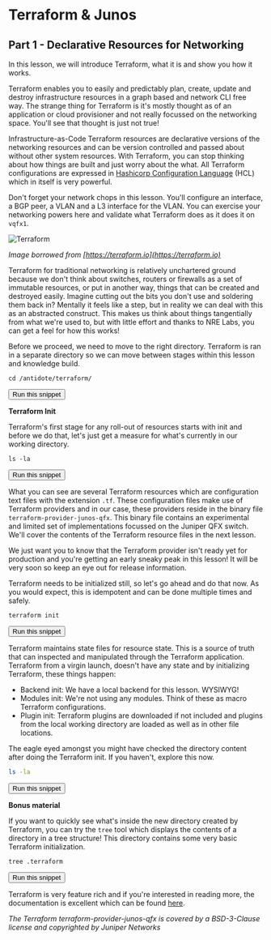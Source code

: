 # Terraform & Junos
## Part 1 - Declarative Resources for Networking

In this lesson, we will introduce Terraform, what it is and show you how it works.

Terraform enables you to easily and predictably plan, create, update and destroy infrastructure resources in a graph based and network CLI free way. The strange thing for Terraform is it's mostly thought as of an application or cloud provisioner and not really focussed on the networking space. You'll see that thought is just not true!

Infrastructure-as-Code Terraform resources are declarative versions of the networking resources and can be version controlled and passed about without other system resources. With Terraform, you can stop thinking about how things are built and just worry about the what. All Terraform configurations are expressed in [Hashicorp Configuration Language](https://www.terraform.io/docs/configuration/syntax.html) (HCL) which in itself is very powerful.

Don't forget your network chops in this lesson. You'll configure an interface, a BGP peer, a VLAN and a L3 interface for the VLAN. You can exercise your networking powers here and validate what Terraform does as it does it on `vqfx1`.

![Terraform](https://raw.githubusercontent.com/nre-learning/nrelabs-curriculum/v0.3.2/lessons/lesson-31/stage1/terraformbasics.png)

*Image borrowed from [https://terraform.io](https://terraform.io)*

Terraform for traditional networking is relatively unchartered ground because we don't think about switches, routers or firewalls as a set of immutable resources, or put in another way, things that can be created and destroyed easily. Imagine cutting out the bits you don't use and soldering them back in? Mentally it feels like a step, but in reality we can deal with this as an abstracted construct. This makes us think about things tangentially from what we're used to, but with little effort and thanks to NRE Labs, you can get a feel for how this works!

Before we proceed, we need to move to the right directory. Terraform is ran in a separate directory so we can move between stages within this lesson and knowledge build.

```
cd /antidote/terraform/
```
<button type="button" class="btn btn-primary btn-sm" onclick="runSnippetInTab('terraform1', this)">Run this snippet</button>


__Terraform Init__

Terraform's first stage for any roll-out of resources starts with init and before we do that, let's just get a measure for what's currently in our working directory.

```
ls -la
```
<button type="button" class="btn btn-primary btn-sm" onclick="runSnippetInTab('terraform1', this)">Run this snippet</button>

What you can see are several Terraform resources which are configuration text files with the extension `.tf`. These configuration files make use of Terraform providers and in our case, these providers reside in the binary file `terraform-provider-junos-qfx`. This binary file contains an experimental and limited set of implementations focussed on the Juniper QFX switch. We'll cover the contents of the Terraform resource files in the next lesson.

We just want you to know that the Terraform provider isn't ready yet for production and you're getting an early sneaky peak in this lesson! It will be very soon so keep an eye out for release information.

Terraform needs to be initialized still, so let's go ahead and do that now. As you would expect, this is idempotent and can be done multiple times and safely.

```
terraform init
```
<button type="button" class="btn btn-primary btn-sm" onclick="runSnippetInTab('terraform1', this)">Run this snippet</button>

Terraform maintains state files for resource state. This is a source of truth that can inspected and manipulated through the Terraform application. Terraform from a virgin launch, doesn't have any state and by initializing Terraform, these things happen:

- Backend init: We have a local backend for this lesson. WYSIWYG!
- Modules init: We're not using any modules. Think of these as macro Terraform configurations.
- Plugin init: Terraform plugins are downloaded if not included and plugins from the local working directory are loaded as well as in other file locations. 

The eagle eyed amongst you might have checked the directory content after doing the Terraform init. If you haven't, explore this now.

```bash
ls -la
```
<button type="button" class="btn btn-primary btn-sm" onclick="runSnippetInTab('terraform1', this)">Run this snippet</button>

__Bonus material__

If you want to quickly see what's inside the new directory created by Terraform, you can try the `tree` tool which displays the contents of a directory in a tree structure! This directory contains some very basic Terraform initialization.

```
tree .terraform
```
<button type="button" class="btn btn-primary btn-sm" onclick="runSnippetInTab('terraform1', this)">Run this snippet</button>

Terraform is very feature rich and if you're interested in reading more, the documentation is excellent which can be found [here](https://www.terraform.io/docs/index.html).

*The Terraform terraform-provider-junos-qfx is covered by a BSD-3-Clause license and copyrighted by Juniper Networks*
